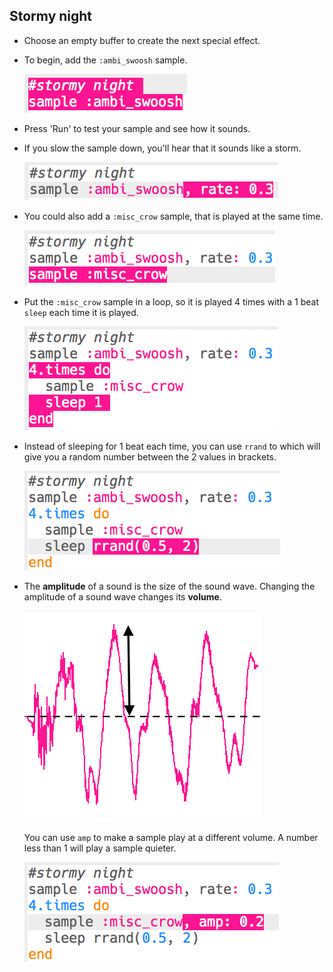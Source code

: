 ## Stormy night

+ Choose an empty buffer to create the next special effect.

+ To begin, add the `:ambi_swoosh` sample.
    
    ![ekran alıntısı](images/effects-storm-sample.png)

+ Press 'Run' to test your sample and see how it sounds.

+ If you slow the sample down, you'll hear that it sounds like a storm.
    
    ![ekran görüntüsü](images/effects-storm-rate.png)

+ You could also add a `:misc_crow` sample, that is played at the same time.
    
    ![ekran görüntüsü](images/effects-storm-crow.png)

+ Put the `:misc_crow` sample in a loop, so it is played 4 times with a 1 beat `sleep` each time it is played.
    
    ![ekran görüntüsü](images/effects-storm-crow-repeat.png)

+ Instead of sleeping for 1 beat each time, you can use `rrand` to which will give you a random number between the 2 values in brackets.
    
    ![ekran görüntüsü](images/effects-storm-crow-rand.png)

+ The **amplitude** of a sound is the size of the sound wave. Changing the amplitude of a sound wave changes its **volume**.
    
    ![amplitude](images/effects-amplitude.png)
    
    You can use `amp` to make a sample play at a different volume. A number less than 1 will play a sample quieter.
    
    ![ekran görüntüsü](images/effects-storm-crow-amp.png)